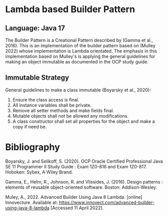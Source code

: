 # Lambda based Builder Pattern

## Language: Java 17

The Builder Pattern is a Creational Pattern described by  (Gamma et al., 2016).  This is an implementation of the builder pattern based on (Mulley 2022) whose implementation is Lambda orientated. The emphasis in this implementation based on Mulley's is applying the general guidelines for making an object immutable as documented in the OCP study guide.

## Immutable Strategy

General guidelines to make a class immutable (Boyarsky et al., 2020):

1. Ensure the class access is final.
2. All instance variables shall be private.
3. Remove all setter methods and make fields final.
4. Mutable objects shall not be allowed any modifications.
5. A class constructor shall set all properties for the object and make a copy if need be.


# Bibliography

Boyarsky, J. and Selikoff, S. (2020). OCP Oracle Certified Professional Java SE 11 Programmer II Study Guide : Exam 1Z0-816 and Exam 1Z0-817. Hoboken: Sybex, A Wiley Brand.

Gamma, E., Helm, R., Johnson, R. and Vlissides, J. (2016). Design patterns : elements of reusable object-oriented software. Boston: Addison-Wesley.

Muley, A., 2022. Advanced Builder Using Java 8 Lambda. [online] Innovecture. Available at: <https://www.innovect.com/advanced-builder-using-java-8-lambda> [Accessed 11 April 2022].






